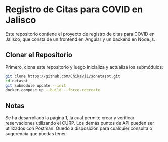 # Registro de Citas para COVID en Jalisco

Este repositorio contiene el proyecto de registro de citas para COVID en Jalisco, que consta de un frontend en Angular y un backend en Node.js.


## Clonar el Repositorio

Primero, clona este repositorio y luego inicializa y actualiza los submódulos:

```bash
git clone https://github.com/Chikavi1/sonetasot.git
cd netasot
git submodule update --init
docker-compose up --build --force-recreate
```

## Notas

Se ha desarrollado la página 1, la cual permite crear y verificar reservaciones utilizando el CURP. Los demás puntos de API pueden ser utilizados con Postman. Quedo a disposición para cualquier consulta o sugerencia que puedas tener.